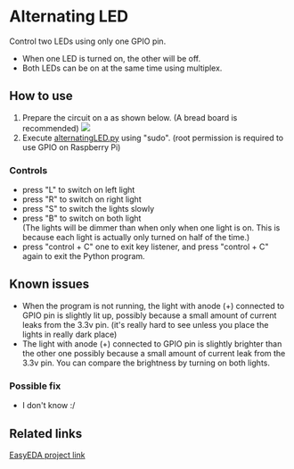 # Alternating LED
Control two LEDs using only one GPIO pin.
- When one LED is turned on, the other will be off.
- Both LEDs can be on at the same time using multiplex.

## How to use
1. Prepare the circuit on a as shown below. (A bread board is recommended)
![](https://easyeda.com/normal/alternatingLED-decf7f5ac7a64151aca0928aa86bf797)
2. Execute [alternatingLED.py](alternatingLED.py) using "sudo". (root 
permission is required to use GPIO on Raspberry Pi)

### Controls
- press "L" to switch on left light
- press "R" to switch on right light
- press "S" to switch the lights slowly <br>
- press "B" to switch on both light <br>
(The lights will be dimmer than when only when one light is on. This is because
each light is actually only turned on half of the time.)
- press "control + C" one to exit key listener, and press "control + C" again 
to exit the Python program.

## Known issues
- When the program is not running, the light with anode (+) connected to GPIO
pin is slightly lit up, possibly because a small amount of current leaks from 
the 3.3v pin. (it's really hard to see unless you place the lights in really 
dark place)
- The light with anode (+) connected to GPIO pin is slightly brighter than the 
other one possibly because a small amount of current leak from the 3.3v pin. 
You can compare the brightness by turning on both lights.

### Possible fix
- I don't know :/

## Related links
[EasyEDA project link](https://easyeda.com/darrenchang951/simepleCircuit-2db9573acd0b414a9f736e7b6b6cfdd0)